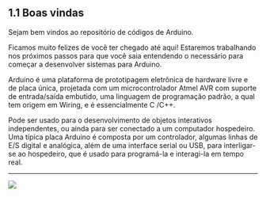 ## 1.1 Boas vindas

Sejam bem vindos ao repositório de códigos de Arduino.

Ficamos muito felizes de você ter chegado até aqui! Estaremos trabalhando nos próximos passos para que você saia entendendo o necessário para começar a desenvolver sistemas para Arduino.

Arduino é uma plataforma de prototipagem eletrônica de hardware livre e de placa única, projetada com um microcontrolador Atmel AVR com suporte de entrada/saída embutido, uma linguagem de programação padrão, a qual tem origem em Wiring, e é essencialmente C /C++.

Pode ser usado para o desenvolvimento de objetos interativos independentes, ou ainda para ser conectado a um computador hospedeiro. Uma típica placa Arduino é composta por um controlador, algumas linhas de E/S digital e analógica, além de uma interface serial ou USB, para interligar-se ao hospedeiro, que é usado para programá-la e interagi-la em tempo real.

---
<a href="https://github.com/GiganteDev/Arduino-LED-LDR/blob/main/src/1-Introducao/2-Comunicacao.md"><img src="https://img.shields.io/badge/%E2%9E%94%20-Continuar-fff"/></a>